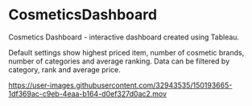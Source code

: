 # CosmeticsDashboard

Cosmetics Dashboard - interactive dashboard created using Tableau.

Default settings show highest priced item, number of cosmetic brands, number of categories and average ranking.
Data can be filtered by category, rank and average price.


https://user-images.githubusercontent.com/32943535/150193665-1df369ac-c9eb-4eaa-b164-d0ef327d0ac2.mov

